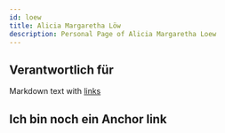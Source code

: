 ```yaml
---
id: loew
title: Alicia Margaretha Löw
description: Personal Page of Alicia Margaretha Loew
---
```


## Verantwortlich für

Markdown text with [links](../AP1/hello.md)

## Ich bin noch ein Anchor link